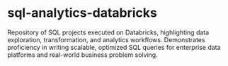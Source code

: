 # sql-analytics-databricks
Repository of SQL projects executed on Databricks, highlighting data exploration, transformation, and analytics workflows. Demonstrates proficiency in writing scalable, optimized SQL queries for enterprise data platforms and real-world business problem solving.
